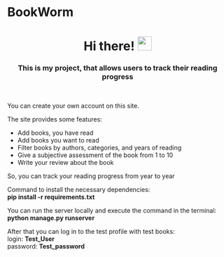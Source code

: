 # BookWorm
<h1 align="center">Hi there! 
<img src="https://github.com/blackcater/blackcater/raw/main/images/Hi.gif" height="32"/></h1>
<h3 align="center">This is my project, that allows users to track their reading progress</h3>
<br>
<p>You can create your own account on this site.</p>
<p>The site provides some features:</p>
<ul>
  <li>Add books, you have read</li>
  <li>Add books you want to read</li>
  <li>Filter books by authors, categories, and years of reading</li>
  <li>Give a subjective assessment of the book from 1 to 10</li>
  <li>Write your review about the book</li>
</ul>
<p>So, you can track your reading progress from year to year</p>
<p>Command to install the necessary dependencies:<br>
  <b>pip install -r requirements.txt</b></p>
<p>You can run the server locally and execute the command in the terminal:<br>
  <b>python manage.py runserver</b></p>
<p>After that you can  log in to the test profile with test books:<br>
  login: <b>Test_User</b><br>
  password: <b>Test_password</b></p>
